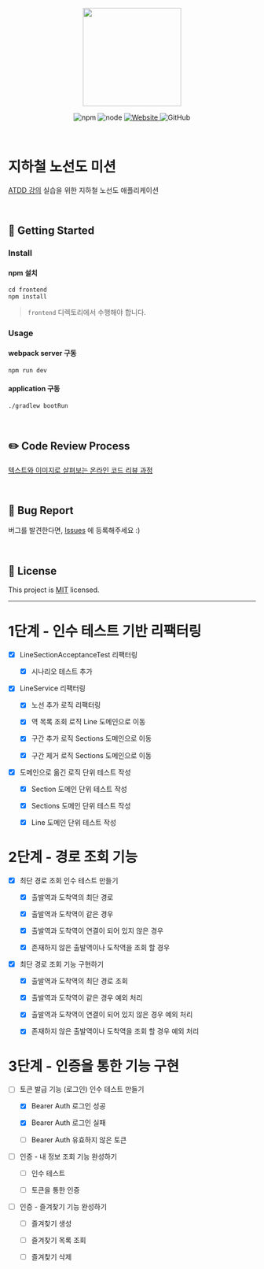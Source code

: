 <p align="center">
    <img width="200px;" src="https://raw.githubusercontent.com/woowacourse/atdd-subway-admin-frontend/master/images/main_logo.png"/>
</p>
<p align="center">
  <img alt="npm" src="https://img.shields.io/badge/npm-%3E%3D%205.5.0-blue">
  <img alt="node" src="https://img.shields.io/badge/node-%3E%3D%209.3.0-blue">
  <a href="https://edu.nextstep.camp/c/R89PYi5H" alt="nextstep atdd">
    <img alt="Website" src="https://img.shields.io/website?url=https%3A%2F%2Fedu.nextstep.camp%2Fc%2FR89PYi5H">
  </a>
  <img alt="GitHub" src="https://img.shields.io/github/license/next-step/atdd-subway-service">
</p>

<br>

# 지하철 노선도 미션
[ATDD 강의](https://edu.nextstep.camp/c/R89PYi5H) 실습을 위한 지하철 노선도 애플리케이션

<br>

## 🚀 Getting Started

### Install
#### npm 설치
```
cd frontend
npm install
```
> `frontend` 디렉토리에서 수행해야 합니다.

### Usage
#### webpack server 구동
```
npm run dev
```
#### application 구동
```
./gradlew bootRun
```
<br>

## ✏️ Code Review Process
[텍스트와 이미지로 살펴보는 온라인 코드 리뷰 과정](https://github.com/next-step/nextstep-docs/tree/master/codereview)

<br>

## 🐞 Bug Report

버그를 발견한다면, [Issues](https://github.com/next-step/atdd-subway-service/issues) 에 등록해주세요 :)

<br>

## 📝 License

This project is [MIT](https://github.com/next-step/atdd-subway-service/blob/master/LICENSE.md) licensed.

---

# 1단계 - 인수 테스트 기반 리팩터링

- [x] LineSectionAcceptanceTest 리팩터링

    - [x] 시나리오 테스트 추가

- [x] LineService 리팩터링

    - [x] 노선 추가 로직 리팩터링

    - [x] 역 목록 조회 로직 Line 도메인으로 이동

    - [x] 구간 추가 로직 Sections 도메인으로 이동

    - [x] 구간 제거 로직 Sections 도메인으로 이동

- [x] 도메인으로 옮긴 로직 단위 테스트 작성

    - [x] Section 도메인 단위 테스트 작성

    - [x] Sections 도메인 단위 테스트 작성

    - [x] Line 도메인 단위 테스트 작성


# 2단계 - 경로 조회 기능

- [x] 최단 경로 조회 인수 테스트 만들기

    - [x] 출발역과 도착역의 최단 경로

    - [x] 출발역과 도착역이 같은 경우

    - [x] 출발역과 도착역이 연결이 되어 있지 않은 경우

    - [x] 존재하지 않은 출발역이나 도착역을 조회 할 경우

- [x] 최단 경로 조회 기능 구현하기

    - [x] 출발역과 도착역의 최단 경로 조회

    - [x] 출발역과 도착역이 같은 경우 예외 처리

    - [x] 출발역과 도착역이 연결이 되어 있지 않은 경우 예외 처리

    - [x] 존재하지 않은 출발역이나 도착역을 조회 할 경우 예외 처리

# 3단계 - 인증을 통한 기능 구현

- [ ] 토큰 발급 기능 (로그인) 인수 테스트 만들기

    - [x] Bearer Auth 로그인 성공

    - [x] Bearer Auth 로그인 실패

    - [ ] Bearer Auth 유효하지 않은 토큰

- [ ] 인증 - 내 정보 조회 기능 완성하기

    - [ ] 인수 테스트

    - [ ] 토큰을 통한 인증

- [ ] 인증 - 즐겨찾기 기능 완성하기

    - [ ] 즐겨찾기 생성

    - [ ] 즐겨찾기 목록 조회

    - [ ] 즐겨찾기 삭제

